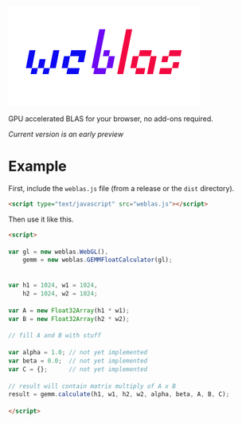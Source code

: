 ![logo](weblas.png)

GPU accelerated BLAS for your browser, no add-ons required.

*Current version is an early preview*

# Example

First, include the `weblas.js` file (from a release or the `dist` directory).

```html
<script type="text/javascript" src="weblas.js"></script>
```

Then use it like this.

```html
<script>

var gl = new weblas.WebGL(),
	gemm = new weblas.GEMMFloatCalculator(gl);


var h1 = 1024, w1 = 1024,
    h2 = 1024, w2 = 1024;

var A = new Float32Array(h1 * w1);
var B = new Float32Array(h2 * w2);

// fill A and B with stuff

var alpha = 1.0; // not yet implemented
var beta = 0.0;  // not yet implemented
var C = {};      // not yet implemented

// result will contain matrix multiply of A x B
result = gemm.calculate(h1, w1, h2, w2, alpha, beta, A, B, C);

</script>
```
